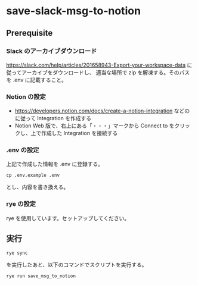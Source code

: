 # save-slack-msg-to-notion

## Prerequisite

### Slack のアーカイブダウンロード

https://slack.com/help/articles/201658943-Export-your-workspace-data に従ってアーカイブをダウンロードし、
適当な場所で zip を解凍する。そのパスを .env に記載すること。

### Notion の設定

* https://developers.notion.com/docs/create-a-notion-integration などのに従って Integration を作成する
* Notion Web 版で、右上にある「・・・」マークから Connect to をクリックし、上で作成した Integration を接続する

### .env の設定

上記で作成した情報を .env に登録する。

```
cp .env.example .env
```

とし、内容を書き換える。

### rye の設定

rye を使用しています。セットアップしてください。


## 実行

```bash
rye sync
```

を実行したあと、以下のコマンドでスクリプトを実行する。

```
rye run save_msg_to_notion
```

